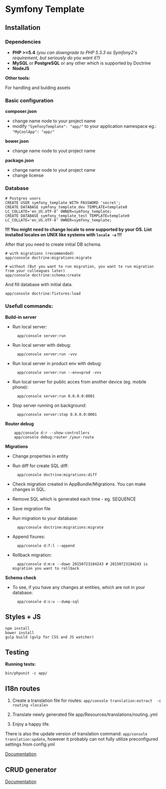 # Symfony Template

## Installation

### Dependencies

* __PHP >=5.4__ _(you can downgrade to PHP 5.3.3 as Symfony2's requirement, but seriously do you want it?)_
* __MySQL__ or __PostgreSQL__ or any other which is supported by Doctrine
* __NodeJS__

__Other tools:__

For handling and bulding assets 

### Basic configuration

__composer.json__

* change name node to your project name
* modify ```"SymfonyTemplate": "app/"``` to your application namespace eg.: ```"MyCoolApp": "app/"```

__bower.json__

* change name node to yout project name

__package.json__

* change name node to yout project name
* change license

### Database

    # Postgres users
    CREATE USER symfony_template WITH PASSWORD 'secret';
    CREATE DATABASE symfony_template_dev TEMPLATE=template0 LC_COLLATE='en_US.UTF-8' OWNER=symfony_template;
    CREATE DATABASE symfony_template_test TEMPLATE=template0 LC_COLLATE='en_US.UTF-8' OWNER=symfony_template;

__!!! You might need to change locale to onw supported by your OS. List installed locales on UNIX like systems with ```locale -a``` !!!__

After that you need to create initial DB schema.

	# with migrations (recommended)
	app/console doctrine:migrations:migrate
	
	# without (But you want to run migration, you want to run migration from your colleagues later)
	app/console doctrine:schema:create
	
And fill database with initial data.

	app/console doctrine:fixtures:load
	
### Usefull commands:

__Build-in server__

* Run local server:

		app/console server:run

* Run local server with debug:

		app/console server:run -vvv

* Run local server in product env with debug:

		app/console server:run --env=prod -vvv

* Run local server for public acces from another device (eg. mobile phone):

		app/console server:run 0.0.0.0:8001
		
* Stop server running on background:

		app/console server:stop 0.0.0.0:8001
		
__Router debug__

		app/console d:r --show-controllers
		app/console debug:router /your-route

__Migrations__

* Change properties in entity
* Run diff for create SQL diff:

		app/console doctrine:migrations:diff
	
* Check migration created in AppBundle/Migrations. You can make changes in SQL.
* Remove SQL which is generated each time - eg. SEQUENCE
* Save migration file
* Run migration to your database:

		app/console doctrine:migrations:migrate


* Append fixures:

		app/console d:f:l --append

* Rollback migration:

		app/console d:m:e --down 20150723104243 # 20150723104243 is migration you want to rollback

__Schema check__

* To see, if you have any changes at entities, which are not in your database:

		app/console d:s:u --dump-sql

## Styles + JS

	npm install
	bower install
	gulp build (gulp for CSS and JS watcher)
	
## Testing

__Running tests:__

	bin/phpunit -c app/

## I18n routes

1) Create a translation file for routes:
    ```app/console translation:extract  -c routing <locale>```

2) Translate newly generated file app/Resources/translations/routing.<locale>.yml
3) Enjoy a happy life.

There is also the update version of translation command: `app/console translation:update`,
however it probably can not fully utilize preconfigured settings from config.yml

[Documentation](https://github.com/schmittjoh/JMSI18nRoutingBundle)

## CRUD generator

[Documentation](src/Designeo/GeneratorBundle/README.md)